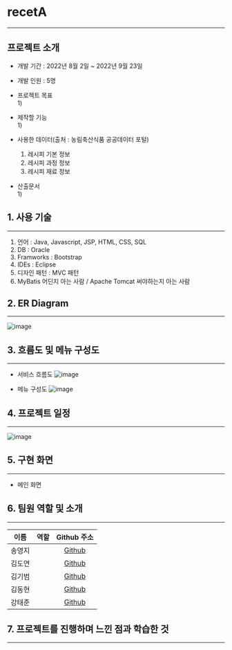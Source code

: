 # recetA
---

## 프로젝트 소개

- 개발 기간 : 2022년 8월 2일 ~ 2022년 9월 23일
- 개발 인원 : 5명

- 프로젝트 목표   
  1) 

- 제작할 기능   
  1) 

- 사용한 데이터(출처 : 농림축산식품 공공데이터 포털)
  1) 레시피 기본 정보
  2) 레시피 과정 정보
  3) 레시피 재료 정보

- 산출문서   
  1) 

## 1. 사용 기술
---
1. 언어 : Java, Javascript, JSP, HTML, CSS, SQL
2. DB : Oracle
3. Framworks : Bootstrap
4. IDEs : Eclipse
5. 디자인 패턴 : MVC 패턴
6. MyBatis 어딘지 아는 사람 / Apache Tomcat 써야하는지 아는 사람

## 2. ER Diagram
---
![image](https://user-images.githubusercontent.com/89984853/198649694-9e975d06-8599-4fbc-8626-c9435d02f490.png)


## 3. 흐름도 및 메뉴 구성도
---
- 서비스 흐름도
![image](https://user-images.githubusercontent.com/89984853/198645290-2fe5f29b-7eba-4f67-81bb-72be47fb57eb.png)   

- 메뉴 구성도
![image](https://user-images.githubusercontent.com/89984853/198645738-cd9c4823-e3c6-4cbc-971c-c870bcc8519e.png)   

## 4. 프로젝트 일정
---
![image](https://user-images.githubusercontent.com/89984853/198654840-1af0df68-a262-4d93-82a4-ae77b238908f.png)


## 5. 구현 화면
---
- 메인 화면   


## 6. 팀원 역할 및 소개
---
|  이름  |  역할  |   Github 주소 |
| :----: | :----: | :-----------: |
| 송영지 |    | [Github](https://github.com/icecandywell) |
| 김도연 |    |   [Github](https://github.com/kdn00) |
| 김기범 |    |   [Github](https://github.com/colaage23) |
| 김동현 |    |    [Github](https://github.com/JamesKimberly) |
| 강태준 |    | [Github](https://github.com/xowns123)  |

## 7. 프로젝트를 진행하며 느낀 점과 학습한 것
---

